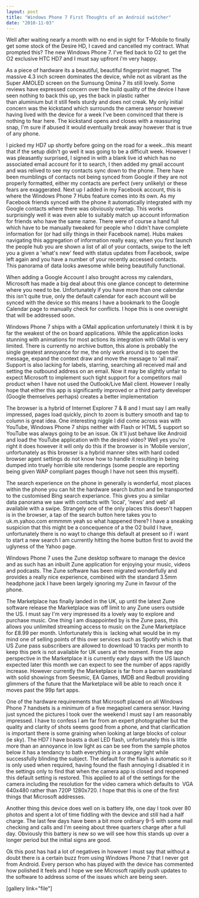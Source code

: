 ```yaml
---
layout: post
title: "Windows Phone 7 First Thoughts of an Android switcher"
date: "2010-11-03"
---
```


Well after waiting nearly a month with no end in sight for T-Mobile to finally get some stock of the Desire HD, I caved and cancelled my contract. What prompted this? The new Windows Phone 7. I've fled back to O2 to get the O2 exclusive HTC HD7 and I must say upfront i'm very happy.

As a piece of hardware its a beautiful, beautiful fingerprint magnet. The massive 4.3 inch screen dominates the device, while not as vibrant as the Super AMOLED screen on the Sumsung Omina 7 its still lovely. Some reviews have expressed concern over the build quality of the device I have seen nothing to back this up, yes the back in plastic rather than aluminium but it still feels sturdy and does not creak. My only initial concern was the kickstand which surrounds the camera sensor however having lived with the device for a week I've been convinced that there is nothing to fear here. The kickstand opens and closes with a reassuring snap, I'm sure if abused it would eventually break away however that is true of any phone.

I picked my HD7 up shortly before going on the road for a week...this meant that if the setup didn't go well it was going to be a difficult week. However I was pleasantly surprised, I signed in with a blank live id which has no associated email account for it to search, I then added my gmail account and was relived to see my contacts sync down to the phone. There have been mumblings of contacts not being synced from Google if they are not properly formatted, either my contacts are perfect (very unlikely) or these fears are exaggerated. Next up I added in my Facebook account, this is where the Windows Phone 7 Hubs feature comes into its own. As my Facebook friends synced with the phone it automatically integrated with my Google contacts where there was obviously overlap. This works surprisingly well it was even able to suitably match up account information for friends who have the same name. There were of course a hand full which have to be manually tweaked for people who I didn't have complete information for (or had silly things in their Facebook name). Hubs makes navigating this aggregation of information really easy, when you first launch the people hub you are shown a list of all of your contacts, swipe to the left you a given a 'what's new' feed with status updates from Facebook, swipe left again and you have a number of your recently accessed contacts. This panorama of data looks awesome while being beautifully functional.

When adding a Google Account I also brought across my calendars, Microsoft has made a big deal about this one glance concept to determine where you need to be. Unfortunately if you have more than one calendar this isn't quite true, only the default calendar for each account will be synced with the device so this means I have a bookmark to the Google Calendar page to manually check for conflicts. I hope this is one oversight that will be addressed soon.

Windows Phone 7 ships with a GMail application unfortunately I think it is by far the weakest of the on board applications. While the application looks stunning with animations for most actions its integration with GMail is very limited. There is currently no archive button, this alone is probably the single greatest annoyance for me, the only work around is to open the message, expand the context draw and move the message to 'all mail'. Support is also lacking for labels, starring, searching all received mail and setting the outbound address on an email. Now it may be slightly unfair to expect Microsoft to implement such tight support for a competitors mail product when I have not used the Outlook/Live Mail client. However I really hope that either this app is significantly improved or a third party developer (Google themselves perhaps) creates a better implementation

The browser is a hybrid of Internet Explorer 7 & 8 and I must say I am really impressed, pages load quickly, pinch to zoom is buttery smooth and tap to column is great idea. One interesting niggle I did come across was with YouTube, Windows Phone 7 ships neither with Flash or HTML 5 support so YouTube was always going to be an issue. Ok it'll just behave like Android and load the YouTube application with the desired video? Well yes you're right it does however it will only do this if the browser is in 'Mobile version', unfortunately as this browser is a hybrid manner sites with hard coded browser agent settings do not know how to handle it resulting in being dumped into truely horrible site renderings (some people are reporting being given WAP compliant pages though I have not seen this myself).

The search experience on the phone in generally is wonderful, most places within the phone you can hit the hardware search button and be transported to the customised Bing search experiance. This gives you a similar data panorama we saw with contacts with 'local', 'news' and web' all available with a swipe. Strangely one of the only places this doesn't happen is in the browser, a tap of the search button here takes you to uk.m.yahoo.com ermmmm yeah so what happened there? I have a sneaking suspicion that this might be a concequence of a the O2 build I have, unfortunately there is no wayt to change this default at present so if i want to start a new search I am currently hitting the home button first to avoid the uglyness of the Yahoo page.

Windows Phone 7 uses the Zune desktop software to manage the device and as such has an inbuilt Zune application for enjoying your music, videos and podcasts. The Zune software has been migrated wonderfully and provides a really nice experience, combined with the standard 3.5mm headphone jack I have been largely ignoring my Zune in favour of the phone.

The Marketplace has finally landed in the UK, up until the latest Zune software release the Marketplace was off limit to any Zune users outside the US. I must say I'm very impressed its a lovely way to explore and purchase music. One thing I am disappointed by is the Zune pass, this allows you unlimited streaming access to music on the Zune Marketplace for £8.99 per month. Unfortunately this is  lacking what would be in my mind one of selling points of this over services such as Spotify which is that US Zune pass subscribers are allowed to download 10 tracks per month to keep this perk is not available for UK users at the moment. From the app perspective in the Marketplace it is currently early days with the US launch expected later this month we can expect to see the number of apps rapidly increase. However currently the Marketplace is far from a barren wasteland with solid showings from Seesmic, EA Games, IMDB and Redbull providing glimmers of the future that the Marketplace will be able to reach once it moves past the 99p fart apps.

One of the hardware requirements that Microsoft placed on all Windows Phone 7 handsets is a minimum of a five megapixel camera sensor. Having just synced the pictures I took over the weekend I must say I am reasonably impressed. I have to confess I am far from an expert photographer but the quality and clarity of shots seems good from a phone, and that clarification is important there is some graining when looking at large blocks of colour (ie sky). The HD7 I have boasts a duel LED flash, unfortunately this is little more than an annoyance in low light as can be see from the sample photos below it has a tendancy to bath everything in a orangey light while successfully blinding the subject. The default for the flash is automatic so it is only used when required, having found the flash annoying I disabled it in the settings only to find that when the camera app is closed and reopened this default setting is restored. This applied to all of the settings for the camera including the resolution for the video camera which defaults to  VGA 640x480 rather than 720P 1280x720. I hope that this is one of the first things that Microsoft addresses.

Another thing this device does well on is battery life, one day I took over 80 photos and spent a lot of time fiddling with the device and still had a half charge. The last few days have been a bit more ordinary 9-5 with some mail checking and calls and I'm seeing about three quarters charge after a full day. Obviously this battery is new so we will see how this stands up over a longer period but the initial signs are good.

Ok this post has had a lot of negatives in however I must say that without a doubt there is a certain buzz from using Windows Phone 7 that I never got from Android. Every person who has played with the device has commented how polished it feels and I hope we see Microsoft rapidly push updates to the software to address some of the issues which are being seen.

\[gallery link="file"\]
